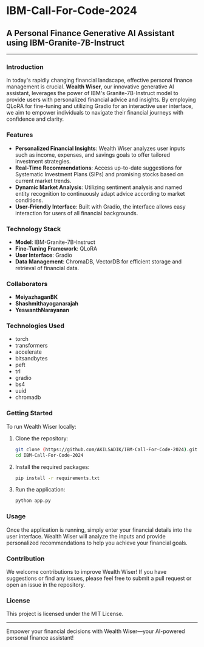 # IBM-Call-For-Code-2024

## A Personal Finance Generative AI Assistant using IBM-Granite-7B-Instruct

---

### Introduction

In today's rapidly changing financial landscape, effective personal finance management is crucial. **Wealth Wiser**, our innovative generative AI assistant, leverages the power of IBM's Granite-7B-Instruct model to provide users with personalized financial advice and insights. By employing QLoRA for fine-tuning and utilizing Gradio for an interactive user interface, we aim to empower individuals to navigate their financial journeys with confidence and clarity.

### Features

- **Personalized Financial Insights**: Wealth Wiser analyzes user inputs such as income, expenses, and savings goals to offer tailored investment strategies.
- **Real-Time Recommendations**: Access up-to-date suggestions for Systematic Investment Plans (SIPs) and promising stocks based on current market trends.
- **Dynamic Market Analysis**: Utilizing sentiment analysis and named entity recognition to continuously adapt advice according to market conditions.
- **User-Friendly Interface**: Built with Gradio, the interface allows easy interaction for users of all financial backgrounds.

### Technology Stack

- **Model**: IBM-Granite-7B-Instruct
- **Fine-Tuning Framework**: QLoRA
- **User Interface**: Gradio
- **Data Management**: ChromaDB, VectorDB for efficient storage and retrieval of financial data.

### Collaborators

- **MeiyazhaganBK**
- **Shashmithayoganarajah**
- **YeswanthNarayanan**

### Technologies Used

- torch	
- transformers	
- accelerate	
- bitsandbytes	
- peft	
- trl	
- gradio	
- bs4	
- uuid	
- chromadb

### Getting Started

To run Wealth Wiser locally:

1. Clone the repository:
   ```bash
   git clone (https://github.com/AKILSADIK/IBM-Call-For-Code-2024).git
   cd IBM-Call-For-Code-2024
   ```

2. Install the required packages:
   ```bash
   pip install -r requirements.txt
   ```

3. Run the application:
   ```bash
   python app.py
   ```

### Usage

Once the application is running, simply enter your financial details into the user interface. Wealth Wiser will analyze the inputs and provide personalized recommendations to help you achieve your financial goals.

### Contribution

We welcome contributions to improve Wealth Wiser! If you have suggestions or find any issues, please feel free to submit a pull request or open an issue in the repository.

### License

This project is licensed under the MIT License.

---

Empower your financial decisions with Wealth Wiser—your AI-powered personal finance assistant!
